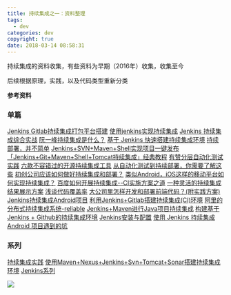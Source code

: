 ```yaml
---
title: 持续集成之一：资料整理
tags:
  - dev
categories: dev
copyright: true
date: 2018-03-14 08:58:31
---
```

持续集成的资料收集，有些资料为早期（2016年）收集，收集至今
<!--more-->

后续根据原理，实践，以及代码类型重新分类

**参考资料**

### 单篇

[Jenkins Gitlab持续集成打包平台搭建](http://skyseraph.com/2016/07/18/Tools/Jenkins%20Gitlab%E6%8C%81%E7%BB%AD%E9%9B%86%E6%88%90%E6%89%93%E5%8C%85%E5%B9%B3%E5%8F%B0%E6%90%AD%E5%BB%BA/)
[使用jenkins实现持续集成](https://www.cnblogs.com/zishengY/p/7170656.html)
[Jenkins 持续集成综合实战](http://blog.csdn.net/kefengwang/article/details/54233584)
[阮一峰持续集成是什么？](http://www.ruanyifeng.com/blog/2015/09/continuous-integration.html)
[基于 Jenkins 快速搭建持续集成环境](https://www.ibm.com/developerworks/cn/java/j-lo-jenkins/)
[持续部署，并不简单](http://blog.jobbole.com/22377/)
[Jenkins+SVN+Maven+Shell实现项目一键发布](http://jdkleo.iteye.com/blog/2159844)
[「Jenkins+Git+Maven+Shell+Tomcat持续集成」经典教程](https://segmentfault.com/a/1190000002895521#articleHeader0)
[有赞分层自动化测试实践](https://tech.youzan.com/layers_test_automation_practice/)
[六款不容错过的开源持续集成工具](http://cloud.51cto.com/art/201508/487605.htm)
[从自动化测试到持续部署，你需要了解这些](https://www.jianshu.com/p/986e78febc85#)
[初创公司应该如何做好持续集成和部署？](https://www.tuicool.com/articles/uErIRr)
[类似Android，iOS这样的移动平台如何实现持续集成？](https://www.zhihu.com/question/20427865)
[百度如何开展持续集成--CI实施方案之道](https://www.tuicool.com/articles/UrEfiqm)
[一种灵活的持续集成结果展示方案](http://blog.51cto.com/baidutech/743345)
[浅谈代码覆盖率](https://sdk.cn/news/3943)
[大公司里怎样开发和部署前端代码？(附实践方案)](https://www.jianshu.com/p/35e20bb361d0#)
[Jenkins持续集成Android项目](https://segmentfault.com/a/1190000004628020)
[利用Jenkins+Gitlab搭建持续集成(CI)环境](http://hyhx2008.github.io/li-yong-jenkinsgitlabda-jian-chi-xu-ji-cheng-cihuan-jing.html)
[阿里的分布式持续集成系统-reliable](https://www.jianshu.com/p/207e24de42dc)
[Jenkins+Maven进行Java项目持续集成](http://blog.csdn.net/jiangfuqiang/article/details/38497461)
[构建基于Jenkins + Github的持续集成环境](http://blog.csdn.net/john_cdy/article/details/7738393)
[Jenkins安装与配置](https://my.oschina.net/u/260244/blog/318755)
[使用 Jenkins 持续集成 Android 项目遇到的坑](https://juejin.im/post/58d5afe561ff4b0060579fde)

### 系列
[持续集成实践](http://www.cnblogs.com/Leo_wl/p/4728745.html)
[使用Maven+Nexus+Jenkins+Svn+Tomcat+Sonar搭建持续集成环境](http://www.cnblogs.com/leefreeman/p/4211530.html)
[Jenkins系列](http://blog.csdn.net/u011781521/article/category/6577259)
[]()
[]()

![](http://oankigr4l.bkt.clouddn.com/wexin.png)